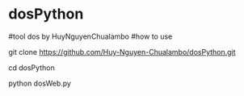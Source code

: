 # dosPython
#tool dos by HuyNguyenChualambo
#how to use

 git clone https://github.com/Huy-Nguyen-Chualambo/dosPython.git
 
 cd dosPython
 
 python  dosWeb.py
